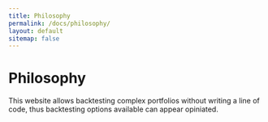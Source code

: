 ```yaml
---
title: Philosophy
permalink: /docs/philosophy/
layout: default
sitemap: false
---
```


# Philosophy

This website allows backtesting complex portfolios without writing a line of code, thus backtesting options available can appear opiniated.